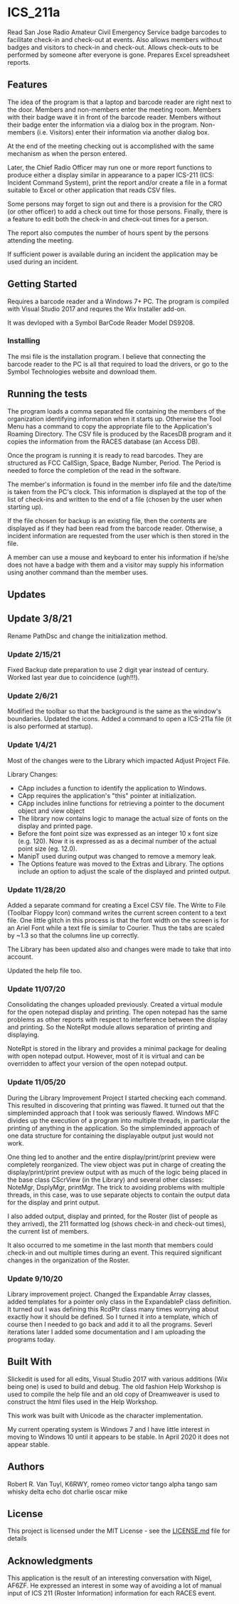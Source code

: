 # ICS_211a

Read San Jose Radio Amateur Civil Emergency Service badge barcodes to facilitate check-in and check-out
at events.  Also allows members without badges and visitors to check-in and check-out.  Allows
check-outs to be performed by someone after everyone is gone.  Prepares Excel spreadsheet reports.

## Features

The idea of the program is that a laptop and barcode reader are right next to the door.  Members and
non-members enter the meeting room.  Members with their badge wave it in front of the barcode reader.
Members without their badge enter the information via a dialog box in the program.  Non-members (i.e.
Visitors) enter their information via another dialog box.

At the end of the meeting checking out is accomplished with the same mechanism as when the person entered.

Later, the Chief Radio Officer may run one or more report functions to produce either a display similar
in appearance to a paper ICS-211 (ICS: Incident Command System), print the report and/or create a file
in a format suitable to Excel or other application that reads CSV files.

Some persons may forget to sign out and there is a provision for the CRO (or other officer) to add a
check out time for those persons.  Finally, there is a feature to edit both the check-in and check-out
times for a person.

The report also computes the number of hours spent by the persons attending the meeting.

If sufficient power is available during an incident the application may be used during an incident.

## Getting Started

Requires a barcode reader and a Windows 7+ PC.  The program is compiled with Visual Studio 2017 and
requres the Wix Installer add-on.

It was devloped with a Symbol BarCode Reader Model DS9208.

### Installing

The msi file is the installation program.  I believe that connecting the barcode reader to the PC is
all that required to load the drivers, or go to the Symbol Technologies website and download them.

## Running the tests

The program loads a comma separated file containing the members of the organization identifying
information when it starts up.  Otherwise the Tool Menu has a command to copy the appropriate file to
the Application's Roaming Directory.  The CSV file is produced by the RacesDB program and it copies the
information from the RACES database (an Access DB).

Once the program is running it is ready to read barcodes.  They are structured as FCC CallSign, Space,
Badge Number, Period.  The Period is needed to force the completion of the read in the software.

The member's information is found in the member info file and the date/time is taken from the PC's clock.
This information is displayed at the top of the list of check-ins and written to the end of a file
(chosen by the user when starting up).

If the file chosen for backup is an existing file, then the contents are displayed as if they had been
read from the barcode reader.  Otherwise, a incident information are requested from the user which is then
stored in the file.

A member can use a mouse and keyboard to enter his information if he/she does not have a badge with them
and a visitor may supply his information using another command than the member uses.


## Updates

## Update 3/8/21

Rename PathDsc and change the initialization method.

### Update 2/15/21

Fixed Backup date preparation to use 2 digit year instead of century.  Worked last year due to
coincidence (ugh!!!).

### Update 2/6/21

Modified the toolbar so that the background is the same as the window's boundaries.  Updated the
icons.  Added a command to open a ICS-211a file (it is also performed at startup).

### Update 1/4/21

Most of the changes were to the Library which impacted Adjust Project File.

Library Changes:
  * CApp includes a function to identify the application to Windows.
  * CApp requires the application's "this" pointer at initialization.
  * CApp includes inline functions for retrieving a pointer to the document object and view object
  * The library now contains logic to manage the actual size of fonts on the display and printed page.
  * Before the font point size was expressed as an integer 10 x font size (e.g. 120).  Now it is
    expressed as as a decimal number of the actual point size (eg. 12.0).
  * ManipT used during output was changed to remove a memory leak.
  * The Options feature was moved to the Extras and Library.  The options include an option to adjust
    the scale of the displayed and printed output.

### Update 11/28/20

Added a separate command for creating a Excel CSV file.  The Write to File (Toolbar Floppy Icon) command
writes the current screen content to a text file.  One little glitch in this process is that the font
width on the screen is for an Ariel Font while a text file is similar to Courier.  Thus the tabs are
scaled by ~1.3 so that the columns line up correctly.

The Library has been updated also and changes were made to take that into account.

Updated the help file too.

### Update 11/07/20

Consolidating the changes uploaded previously.  Created a virtual module for the open notepad display and
printing.  The open notepad has the same problems as other reports with respect to interference between
the display and printing.  So the NoteRpt module allows separation of printing and displaying.

NoteRpt is stored in the library and provides a minimal package for dealing with open notepad output.
However, most of it is virtual and can be overridden to affect your version of the open notepad output.

### Update 11/05/20

During the Library Improvement Project I started checking each command.  This resulted in discovering
that printing was flawed.  It turned out that the simpleminded approach that I took was seriously flawed.
Windows MFC divides up the execution of a program into multiple threads, in particular the printing of
anything in the application.  So the simpleminded approach of one data structure for containing the
displayable output just would not work.

One thing led to another and the entire display/print/print preview were completely reorganized.  The
view object was put in charge of creating the display/print/print preview output with as much of the logic
being placed in the base class CScrView (in the Library) and several other classes: NoteMgr, DsplyMgr,
printMgr.  The trick to avoiding problems with multiple threads, in this case, was to use separate objects
to contain the output data for the display and print output.

I also added output, display and printed, for the Roster (list of people as they arrived), the 211
formatted log (shows check-in and check-out times), the current list of members.

It also occurred to me sometime in the last month that members could check-in and out multiple times
during an event.  This required significant changes in the organization of the Roster.

### Update 9/10/20
Library improvement project.  Changed the Expandable Array classes, added templates for a pointer only
class in the ExpandableP class definition.  It turned out I was defining this RcdPtr class many times
worrying about exactly how it should be defined.  So I turned it into a template, which of course then
I needed to go back and add it to all the programs.  Severl iterations later I added some documentation
and I am uploading the programs today.

## Built With

Slickedit is used for all edits, Visual Studio 2017 with various additions (Wix being one) is used to
build and debug.  The old fashion Help Workshop is used to compile the help file and an old copy of
Dreamweaver is used to construct the html files used in the Help Workshop.

This work was built with Unicode as the character implementation.

My current operating system is Windows 7 and I have little interest in moving to Windows 10 until it
appears to be stable.  In April 2020 it does not appear stable.

## Authors

Robert R. Van Tuyl, K6RWY, romeo romeo victor tango alpha tango sam whisky delta echo dot charlie oscar mike

## License

This project is licensed under the MIT License - see the [LICENSE.md](LICENSE.md) file for details

## Acknowledgments

This application is the result of an interesting conversation with Nigel, AF6ZF.  He expressed an
interest in some way of avoiding a lot of manual input of ICS 211 (Roster Information) information for
each RACES event.

